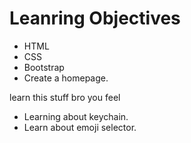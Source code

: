 # Leanring Objectives

- HTML
- CSS
- Bootstrap
- Create a homepage. 

learn this stuff bro you feel
- Learning about keychain. 
- Learn about emoji selector. 
